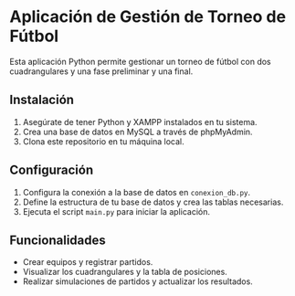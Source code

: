 # Aplicación de Gestión de Torneo de Fútbol

Esta aplicación Python permite gestionar un torneo de fútbol con dos cuadrangulares y una fase preliminar y una final.

## Instalación

1. Asegúrate de tener Python y XAMPP instalados en tu sistema.
2. Crea una base de datos en MySQL a través de phpMyAdmin.
3. Clona este repositorio en tu máquina local.

## Configuración

1. Configura la conexión a la base de datos en `conexion_db.py`.
2. Define la estructura de tu base de datos y crea las tablas necesarias.
3. Ejecuta el script `main.py` para iniciar la aplicación.

## Funcionalidades

- Crear equipos y registrar partidos.
- Visualizar los cuadrangulares y la tabla de posiciones.
- Realizar simulaciones de partidos y actualizar los resultados.

